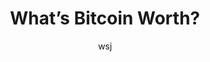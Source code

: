 ---
author: wsj
title: "What’s Bitcoin Worth?"
categories: 
tags: WALL STREET JOURNAL
image: /images/blog/wsj.jpg
summary: "A New Plan to Bring Discipline to Crypto Prices."
layout: default_post
posturl: https://www.wsj.com/articles/bitcoin-draws-another-wall-street-giant-nyse-owner-1516271400
---